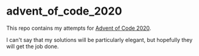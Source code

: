 
# advent_of_code_2020

This repo contains my attempts for [Advent of Code 2020](www.adventofcode.com).

I can't say that my solutions will be particularly elegant, but hopefully they will get the job done.